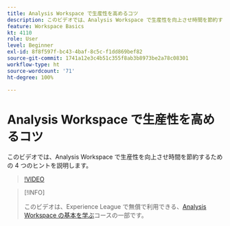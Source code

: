 ```yaml
---
title: Analysis Workspace で生産性を高めるコツ
description: このビデオでは、Analysis Workspace で生産性を向上させ時間を節約するための 4 つのヒントを説明します。
feature: Workspace Basics
kt: 4110
role: User
level: Beginner
exl-id: 8f8f597f-bc43-4baf-8c5c-f1dd869bef82
source-git-commit: 1741a12e3c4b51c355f8ab3b8973be2a78c08301
workflow-type: ht
source-wordcount: '71'
ht-degree: 100%

---
```


# Analysis Workspace で生産性を高めるコツ

このビデオでは、Analysis Workspace で生産性を向上させ時間を節約するための 4 つのヒントを説明します。

>[!VIDEO](https://video.tv.adobe.com/v/31157/?quality=12)

>[!INFO]
>
> このビデオは、Experience League で無償で利用できる、[Analysis Workspace の基本を学ぶ](https://experienceleague.adobe.com/?recommended=Analytics-U-1-2020.1.workspace&amp;lang=ja)コースの一部です。
